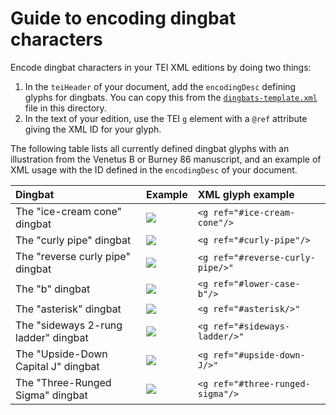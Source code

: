 # Guide to encoding dingbat characters

Encode dingbat characters in your TEI XML editions by doing two things:

1. In the `teiHeader` of your document, add the `encodingDesc` defining glyphs for dingbats.  You can copy this from the [`dingbats-template.xml`](dingbats-template.xml) file in this directory.
2. In the text of your edition, use the TEI `g` element with a `@ref` attribute giving the XML ID for your glyph.


The following table lists all currently defined dingbat glyphs with an illustration from the Venetus  B or Burney 86 manuscript, and an example of XML usage with the ID defined in the `encodingDesc` of your document.



| Dingbat                              | Example                                                                                                                                                                               | XML glyph example                |
|:-------------------------------------|:--------------------------------------------------------------------------------------------------------------------------------------------------------------------------------------|:---------------------------------|
| The "ice-cream cone" dingbat         | ![](http://www.homermultitext.org/iipsrv?OBJ=IIP,1.0&FIF=/project/homer/pyramidal/deepzoom/hmt/vbbifolio/v1/vb_128v_129r.tif&RGN=0.7054,0.5849,0.009948,0.0170&WID=100&CVT=JPEG)      | `<g ref="#ice-cream-cone"/>`     |
| The "curly pipe" dingbat             | ![](http://www.homermultitext.org/iipsrv?OBJ=IIP,1.0&FIF=/project/homer/pyramidal/deepzoom/hmt/burney86/v1/burney_ms_86_f083r.tif&RGN=0.4095,0.6407,0.05600,0.02411&WID=100&CVT=JPEG) | `<g ref="#curly-pipe"/>`         |
| The "reverse curly pipe" dingbat     | ![](http://www.homermultitext.org/iipsrv?OBJ=IIP,1.0&FIF=/project/homer/pyramidal/deepzoom/hmt/burney86/v1/burney_ms_86_f083r.tif&RGN=0.2916,0.6597,0.03705,0.02224&WID=100&CVT=JPEG) | `<g ref="#reverse-curly-pipe/>"` |
| The "b" dingbat                      | ![](http://www.homermultitext.org/iipsrv?OBJ=IIP,1.0&FIF=/project/homer/pyramidal/deepzoom/hmt/burney86/v1/burney_ms_86_f083r.tif&RGN=0.4072,0.6629,0.02526,0.02496&WID=100&CVT=JPEG) | `<g ref="#lower-case-b"/>`       |
| The "asterisk" dingbat               | ![](http://www.homermultitext.org/iipsrv?OBJ=IIP,1.0&FIF=/project/homer/pyramidal/deepzoom/hmt/burney86/v1/burney_ms_86_f083r.tif&RGN=0.1964,0.6853,0.02926,0.02004&WID=100&CVT=JPEG) | `<g ref="#asterisk/>"`           |
| The "sideways 2-rung ladder" dingbat | ![](http://www.homermultitext.org/iipsrv?OBJ=IIP,1.0&FIF=/project/homer/pyramidal/deepzoom/hmt/burney86/v1/burney_ms_86_f083r.tif&RGN=0.1851,0.7018,0.04674,0.02734&WID=100&CVT=JPEG) | `<g ref="#sideways-ladder/>"`    |
| The "Upside-Down Capital J" dingbat  | ![](http://www.homermultitext.org/iipsrv?OBJ=IIP,1.0&FIF=/project/homer/pyramidal/deepzoom/hmt/burney86/v1/burney_ms_86_f083r.tif&RGN=0.3587,0.7309,0.03263,0.02343&WID=100&CVT=JPEG) | `<g ref="#upside-down-J/>"`      |
| The "Three-Runged Sigma" dingbat     | ![](http://www.homermultitext.org/iipsrv?OBJ=IIP,1.0&FIF=/project/homer/pyramidal/deepzoom/hmt/burney86/v1/burney_ms_86_f083r.tif&RGN=0.3442,0.7516,0.04905,0.02496&WID=100&CVT=JPEG) | `<g ref="#three-runged-sigma"/>` |
